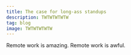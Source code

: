 ```yaml
---
title: The case for long-ass standups
description: TWTWTWTWTW
tag: blog
image: TWTWTWTWTW
---
```


Remote work is amazing. Remote work is awful. 
